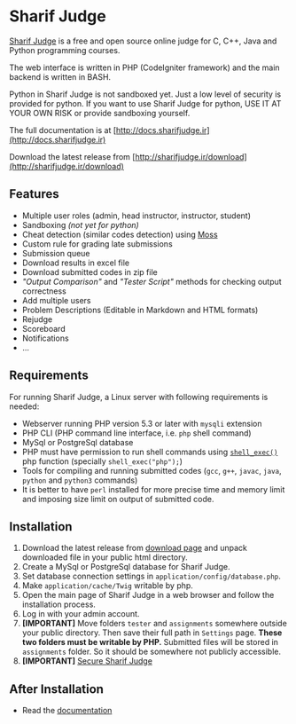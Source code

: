 # Sharif Judge

[Sharif Judge](http://sharifjudge.ir) is a free and open source online judge for C, C++, Java and
Python programming courses.

The web interface is written in PHP (CodeIgniter framework) and the main backend is written in BASH.

Python in Sharif Judge is not sandboxed yet. Just a low level of security is provided for python.
If you want to use Sharif Judge for python, USE IT AT YOUR OWN RISK or provide sandboxing yourself.

The full documentation is at [http://docs.sharifjudge.ir](http://docs.sharifjudge.ir)

Download the latest release from [http://sharifjudge.ir/download](http://sharifjudge.ir/download)

## Features
  * Multiple user roles (admin, head instructor, instructor, student)
  * Sandboxing _(not yet for python)_
  * Cheat detection (similar codes detection) using [Moss](http://theory.stanford.edu/~aiken/moss/)
  * Custom rule for grading late submissions
  * Submission queue
  * Download results in excel file
  * Download submitted codes in zip file
  * _"Output Comparison"_ and _"Tester Script"_ methods for checking output correctness
  * Add multiple users
  * Problem Descriptions (Editable in Markdown and HTML formats)
  * Rejudge
  * Scoreboard
  * Notifications
  * ...

## Requirements

For running Sharif Judge, a Linux server with following requirements is needed:

  * Webserver running PHP version 5.3 or later with `mysqli` extension
  * PHP CLI (PHP command line interface, i.e. `php` shell command)
  * MySql or PostgreSql database
  * PHP must have permission to run shell commands using [`shell_exec()`](http://www.php.net/manual/en/function.shell-exec.php) php function (specially `shell_exec("php");`)
  * Tools for compiling and running submitted codes (`gcc`, `g++`, `javac`, `java`, `python` and `python3` commands)
  * It is better to have `perl` installed for more precise time and memory limit and imposing size limit on output of submitted code.

## Installation

  1. Download the latest release from [download page](http://sharifjudge.ir/download) and unpack downloaded file in your public html directory.
  2. Create a MySql or PostgreSql database for Sharif Judge.
  3. Set database connection settings in `application/config/database.php`.
  4. Make `application/cache/Twig` writable by php.
  5. Open the main page of Sharif Judge in a web browser and follow the installation process.
  6. Log in with your admin account.
  7. **[IMPORTANT]** Move folders `tester` and `assignments` somewhere outside your public directory. Then save their full path in `Settings` page. **These two folders must be writable by PHP.** Submitted files will be stored in `assignments` folder. So it should be somewhere not publicly accessible.
  8. **[IMPORTANT]** [Secure Sharif Judge](http://docs.sharifjudge.ir/security)

## After Installation

  * Read the [documentation](http://docs.sharifjudge.ir/installation#after_installation)
